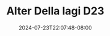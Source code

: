 --- 
title: "Alter Della lagi D23"
description: "streaming bokep Alter Della lagi D23     new"
date: 2024-07-23T22:07:48-08:00
file_code: "esabqp4k298m"
draft: false
cover: "0u67yd9a3b6easf1.jpg"
tags: ["Alter", "Della", "lagi", "bokep-indo", "bokep-viral", "bokep-ig"]
length: 73
fld_id: "1483233"
foldername: "Alter Della lagi"
categories: ["Alter Della lagi"]
views: 0
---